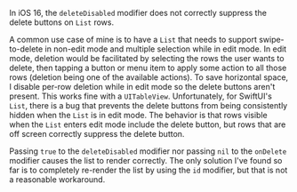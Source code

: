In iOS 16, the `deleteDisabled` modifier does not correctly suppress the delete buttons on `List` rows. 

A common use case of mine is to have a `List` that needs to support swipe-to-delete in non-edit mode and multiple selection while in edit mode. In edit mode, deletion would be facilitated by selecting the rows the user wants to delete, then tapping a button or menu item to apply some action to all those rows (deletion being one of the available actions). 
To save horizontal space, I disable per-row deletion while in edit mode so the delete buttons aren't present. This works fine with a `UITableView`. Unfortunately, for SwiftUI's `List`, there is a bug that prevents the delete buttons from being consistently hidden when the `List` is in edit mode.
The behavior is that rows visible when the `List` enters edit mode include the delete button, but rows that are off screen correctly suppress the delete button. 

Passing `true` to the `deleteDisabled` modifier nor passing `nil` to the `onDelete` modifier causes the list to render correctly. The only solution I've found so far is to completely re-render the list by using the `id` modifier, but that is not a reasonable workaround.
